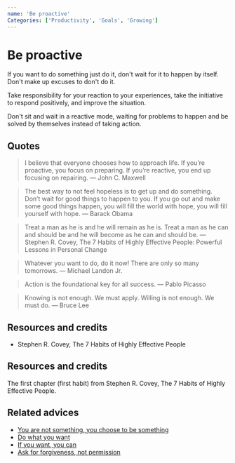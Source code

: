 ```yaml
---
name: 'Be proactive'
Categories: ['Productivity', 'Goals', 'Growing']
---
```

# Be proactive

If you want to do something just do it, don't wait for it to happen by itself. Don't make up excuses to don't do it.

Take responsibility for your reaction to your experiences, take the initiative to respond positively, and improve the situation. 

Don't sit and wait in a reactive mode, waiting for problems to happen and be solved by themselves instead of taking action.

## Quotes

> I believe that everyone chooses how to approach life. If you’re proactive, you focus on preparing. If you’re reactive, you end up focusing on repairing. 
> ― John C. Maxwell

> The best way to not feel hopeless is to get up and do something. Don’t wait for good things to happen to you. If you go out and make some good things happen, you will fill the world with hope, you will fill yourself with hope.
> ― Barack Obama

> Treat a man as he is and he will remain as he is. Treat a man as he can and should be and he will become as he can and should be.
> ― Stephen R. Covey, The 7 Habits of Highly Effective People: Powerful Lessons in Personal Change

> Whatever you want to do, do it now! There are only so many tomorrows.
> ― Michael Landon Jr.

> Action is the foundational key for all success.
> ― Pablo Picasso

> Knowing is not enough. We must apply. Willing is not enough. We must do.
> ― Bruce Lee

## Resources and credits

- Stephen R. Covey, The 7 Habits of Highly Effective People

## Resources and credits

The first chapter (first habit) from Stephen R. Covey, The 7 Habits of Highly Effective People.

## Related advices

- [You are not something, you choose to be something](../You%20are%20not%20something,%20you%20choose%20to%20be%20something/index.md)
- [Do what you want](../Do%20what%20you%20want/index.md)
- [If you want, you can](../If%20you%20want,%20you%20can/index.md)
- [Ask for forgiveness, not permission](../Ask%20for%20forgiveness,%20not%20permissio/index.md)
